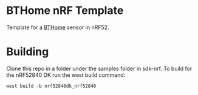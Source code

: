 # BTHome nRF Template

Template for a [BTHome](https://bthome.io/) sensor in nRF52.

# Building

Clone this repo in a folder under the samples folder in sdk-nrf.
To build for the nRF52840 DK run the west build command:

```shell
west build -b nrf52840dk_nrf52840
```